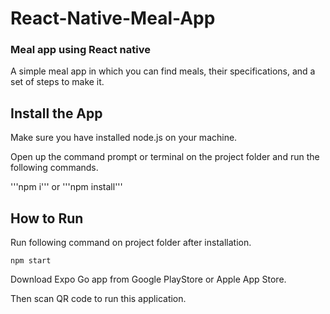 # React-Native-Meal-App
### Meal app using React native
A simple meal app in which you can find meals, their specifications, and a set of steps to make it.
## Install the App
Make sure you have installed node.js on your machine.

Open up the command prompt or terminal on the project folder and run the following commands.

'''npm i''' or '''npm install'''

## How to Run
Run following command on project folder after installation.

`npm start`

Download Expo Go app from Google PlayStore or Apple App Store.

Then scan QR code to run this application.
